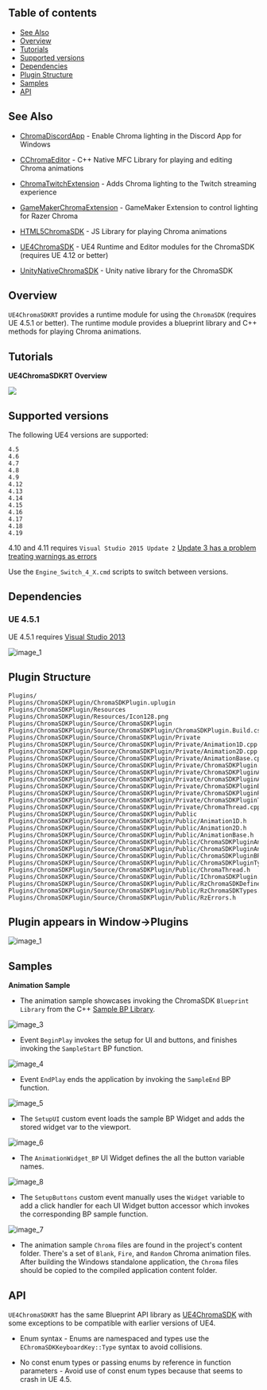 ## Table of contents

* [See Also](#see-also)
* [Overview](#overview)
* [Tutorials](#tutorials)
* [Supported versions](#supported-versions)
* [Dependencies](#dependencies)
* [Plugin Structure](#plugin-structure)
* [Samples](#samples)
* [API](#api)

## See Also

- [ChromaDiscordApp](https://github.com/tgraupmann/ChromaDiscordApp) - Enable Chroma lighting in the Discord App for Windows

- [CChromaEditor](https://github.com/RazerOfficial/CChromaEditor) - C++ Native MFC Library for playing and editing Chroma animations

- [ChromaTwitchExtension](https://github.com/tgraupmann/ChromaTwitchExtension) - Adds Chroma lighting to the Twitch streaming experience

- [GameMakerChromaExtension](https://github.com/RazerOfficial/GameMakerChromaExtension) - GameMaker Extension to control lighting for Razer Chroma

- [HTML5ChromaSDK](https://github.com/RazerOfficial/HTML5ChromaSDK) - JS Library for playing Chroma animations

- [UE4ChromaSDK](https://github.com/RazerOfficial/UE4ChromaSDK) - UE4 Runtime and Editor modules for the ChromaSDK (requires UE 4.12 or better)

- [UnityNativeChromaSDK](https://github.com/RazerOfficial/UnityNativeChromaSDK) - Unity native library for the ChromaSDK

## Overview

`UE4ChromaSDKRT` provides a runtime module for using the `ChromaSDK` (requires UE 4.5.1 or better). The runtime module provides a blueprint library and C++ methods for playing Chroma animations.

## Tutorials

**UE4ChromaSDKRT Overview**

<a target="_blank" href="https://www.youtube.com/watch?v=-Q6Dn15m1Jg"><img src="https://img.youtube.com/vi/-Q6Dn15m1Jg/0.jpg"/></a>

## Supported versions

The following UE4 versions are supported:

```
4.5
4.6
4.7
4.8
4.9
4.12
4.13
4.14
4.15
4.16
4.17
4.18
4.19
```

4.10 and 4.11 requires `Visual Studio 2015 Update 2` [Update 3 has a problem treating warnings as errors](https://answers.unrealengine.com/questions/445126/compile-failed-when-creating-cpp-project.html)

Use the `Engine_Switch_4_X.cmd` scripts to switch between versions.

## Dependencies

### UE 4.5.1

UE 4.5.1 requires [Visual Studio 2013](https://www.visualstudio.com/vs/older-downloads/)

![image_1](images/image_1.png)

## Plugin Structure

```
Plugins/
Plugins/ChromaSDKPlugin/ChromaSDKPlugin.uplugin
Plugins/ChromaSDKPlugin/Resources
Plugins/ChromaSDKPlugin/Resources/Icon128.png
Plugins/ChromaSDKPlugin/Source/ChromaSDKPlugin
Plugins/ChromaSDKPlugin/Source/ChromaSDKPlugin/ChromaSDKPlugin.Build.cs
Plugins/ChromaSDKPlugin/Source/ChromaSDKPlugin/Private
Plugins/ChromaSDKPlugin/Source/ChromaSDKPlugin/Private/Animation1D.cpp
Plugins/ChromaSDKPlugin/Source/ChromaSDKPlugin/Private/Animation2D.cpp
Plugins/ChromaSDKPlugin/Source/ChromaSDKPlugin/Private/AnimationBase.cpp
Plugins/ChromaSDKPlugin/Source/ChromaSDKPlugin/Private/ChromaSDKPlugin.cpp
Plugins/ChromaSDKPlugin/Source/ChromaSDKPlugin/Private/ChromaSDKPluginAnimation1DObject.cpp
Plugins/ChromaSDKPlugin/Source/ChromaSDKPlugin/Private/ChromaSDKPluginAnimation2DObject.cpp
Plugins/ChromaSDKPlugin/Source/ChromaSDKPlugin/Private/ChromaSDKPluginBPLibrary.cpp
Plugins/ChromaSDKPlugin/Source/ChromaSDKPlugin/Private/ChromaSDKPluginPrivatePCH.h
Plugins/ChromaSDKPlugin/Source/ChromaSDKPlugin/Private/ChromaSDKPluginTypes.cpp
Plugins/ChromaSDKPlugin/Source/ChromaSDKPlugin/Private/ChromaThread.cpp
Plugins/ChromaSDKPlugin/Source/ChromaSDKPlugin/Public
Plugins/ChromaSDKPlugin/Source/ChromaSDKPlugin/Public/Animation1D.h
Plugins/ChromaSDKPlugin/Source/ChromaSDKPlugin/Public/Animation2D.h
Plugins/ChromaSDKPlugin/Source/ChromaSDKPlugin/Public/AnimationBase.h
Plugins/ChromaSDKPlugin/Source/ChromaSDKPlugin/Public/ChromaSDKPluginAnimation1DObject.h
Plugins/ChromaSDKPlugin/Source/ChromaSDKPlugin/Public/ChromaSDKPluginAnimation2DObject.h
Plugins/ChromaSDKPlugin/Source/ChromaSDKPlugin/Public/ChromaSDKPluginBPLibrary.h
Plugins/ChromaSDKPlugin/Source/ChromaSDKPlugin/Public/ChromaSDKPluginTypes.h
Plugins/ChromaSDKPlugin/Source/ChromaSDKPlugin/Public/ChromaThread.h
Plugins/ChromaSDKPlugin/Source/ChromaSDKPlugin/Public/IChromaSDKPlugin.h
Plugins/ChromaSDKPlugin/Source/ChromaSDKPlugin/Public/RzChromaSDKDefines.h
Plugins/ChromaSDKPlugin/Source/ChromaSDKPlugin/Public/RzChromaSDKTypes.h
Plugins/ChromaSDKPlugin/Source/ChromaSDKPlugin/Public/RzErrors.h
```

## Plugin appears in Window->Plugins
![image_1](images/image_2.png)


## Samples

**Animation Sample**

* The animation sample showcases invoking the ChromaSDK `Blueprint Library` from the C++ [Sample BP Library](Source/UE4ChromaSDKRT/SampleBPLibrary.cpp).

![image_3](images/image_3.png)

* Event `BeginPlay` invokes the setup for UI and buttons, and finishes invoking the `SampleStart` BP function.

![image_4](images/image_4.png)

* Event `EndPlay` ends the application by invoking the `SampleEnd` BP function.

![image_5](images/image_5.png)

* The `SetupUI` custom event loads the sample BP Widget and adds the stored widget var to the viewport.

![image_6](images/image_6.png)

* The `AnimationWidget_BP` UI Widget defines the all the button variable names.

![image_8](images/image_8.png)

* The `SetupButtons` custom event manually uses the `Widget` variable to add a click handler for each UI Widget button accessor which invokes the corresponding BP sample function.

![image_7](images/image_7.png)

* The animation sample `Chroma` files are found in the project's content folder. There's a set of `Blank`, `Fire`, and `Random` Chroma animation files. After building the Windows standalone application, the `Chroma` files should be copied to the compiled application content folder.

## API

`UE4ChromaSDKRT` has the same Blueprint API library as [UE4ChromaSDK](https://github.com/RazerOfficial/UE4ChromaSDK#api) with some exceptions to be compatible with earlier versions of UE4.

* Enum syntax - Enums are namespaced and types use the `EChromaSDKKeyboardKey::Type` syntax to avoid collisions.

* No const enum types or passing enums by reference in function parameters - Avoid use of const enum types because that seems to crash in UE 4.5.
